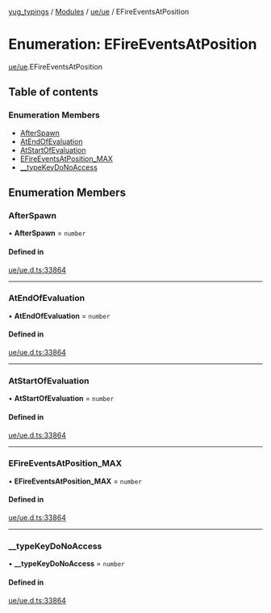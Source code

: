 [yug_typings](../README.md) / [Modules](../modules.md) / [ue/ue](../modules/ue_ue.md) / EFireEventsAtPosition

# Enumeration: EFireEventsAtPosition

[ue/ue](../modules/ue_ue.md).EFireEventsAtPosition

## Table of contents

### Enumeration Members

- [AfterSpawn](ue_ue.EFireEventsAtPosition.md#afterspawn)
- [AtEndOfEvaluation](ue_ue.EFireEventsAtPosition.md#atendofevaluation)
- [AtStartOfEvaluation](ue_ue.EFireEventsAtPosition.md#atstartofevaluation)
- [EFireEventsAtPosition\_MAX](ue_ue.EFireEventsAtPosition.md#efireeventsatposition_max)
- [\_\_typeKeyDoNoAccess](ue_ue.EFireEventsAtPosition.md#__typekeydonoaccess)

## Enumeration Members

### AfterSpawn

• **AfterSpawn** = `number`

#### Defined in

[ue/ue.d.ts:33864](https://github.com/YugMetaverse/yug_typings/blob/b7d9b19/ue/ue.d.ts#L33864)

___

### AtEndOfEvaluation

• **AtEndOfEvaluation** = `number`

#### Defined in

[ue/ue.d.ts:33864](https://github.com/YugMetaverse/yug_typings/blob/b7d9b19/ue/ue.d.ts#L33864)

___

### AtStartOfEvaluation

• **AtStartOfEvaluation** = `number`

#### Defined in

[ue/ue.d.ts:33864](https://github.com/YugMetaverse/yug_typings/blob/b7d9b19/ue/ue.d.ts#L33864)

___

### EFireEventsAtPosition\_MAX

• **EFireEventsAtPosition\_MAX** = `number`

#### Defined in

[ue/ue.d.ts:33864](https://github.com/YugMetaverse/yug_typings/blob/b7d9b19/ue/ue.d.ts#L33864)

___

### \_\_typeKeyDoNoAccess

• **\_\_typeKeyDoNoAccess** = `number`

#### Defined in

[ue/ue.d.ts:33864](https://github.com/YugMetaverse/yug_typings/blob/b7d9b19/ue/ue.d.ts#L33864)
